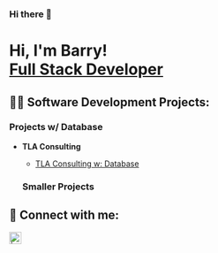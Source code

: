 ### Hi there 👋

<h1>Hi, I'm Barry! <br/><a href="https://www.linkedin.com/in/-barrymoorer/">Full Stack Developer</a>

<h2>👨‍💻 Software Development Projects:</h2>
 

<h3>Projects w/ Database</h3>
  
- <b>TLA Consulting</b>
  - [TLA Consulting w: Database](https://github.com/BarryMoorer/BarryMoorer/tree/main/TLA%20Consulting%20w:%20Database)
  
   <h3>Smaller Projects</h3>  
 

<h2> 🤳 Connect with me:</h2>

[<img align="left" alt=" | LinkedIn" width="22px" src="https://cdn.jsdelivr.net/npm/simple-icons@v3/icons/linkedin.svg" />][linkedin]



[linkedin]: https://www.linkedin.com/in/-barrymoorer/


<!--
**BarryMoorer/BarryMoorer** is a ✨ _special_ ✨ repository because its `README.md` (this file) appears on your GitHub profile.



